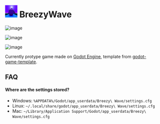 # <img src="assets/icon.png" width="40px" height="40px"/>  BreezyWave

![image](https://user-images.githubusercontent.com/17395606/170142274-79fc93cd-4e88-4511-a5f4-ac5ca1fab502.png)


![image](https://user-images.githubusercontent.com/17395606/170142192-1193f4cd-7895-4951-9ead-b42e157e1140.png)

![image](https://user-images.githubusercontent.com/17395606/170142533-7c06f260-6218-4770-84b7-cb3dcda10c97.png)



Currently protype game made on [Godot Engine](https://github.com/godotengine/godot), template from [godot-game-template](https://github.com/crystal-bit/godot-game-template#change-scene-and-show-progress-bar). 



## FAQ

#### **Where are the settings stored?**

* Windows: `%APPDATA%/Godot/app_userdata/Breezy\ Wave/settings.cfg`
* Linux: `~/.local/share/godot/app_userdata/Breezy\ Wave/settings.cfg`
* Mac: `~/Library/Application Support/Godot/app_userdata/Breezy\ Wave/settings.cfg`
